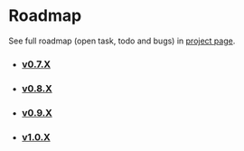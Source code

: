 # Roadmap
See full roadmap (open task, todo and bugs) in [project page](https://github.com/social-manager-tools/instagram-bot.js/projects?query=is%3Aopen+sort%3Aname-asc).
* ### [v0.7.X](https://github.com/social-manager-tools/instagram-bot.js/projects/1)
* ### [v0.8.X](https://github.com/social-manager-tools/instagram-bot.js/projects/2)
* ### [v0.9.X](https://github.com/social-manager-tools/instagram-bot.js/projects/3)
* ### [v1.0.X](https://github.com/social-manager-tools/instagram-bot.js/projects/4)
